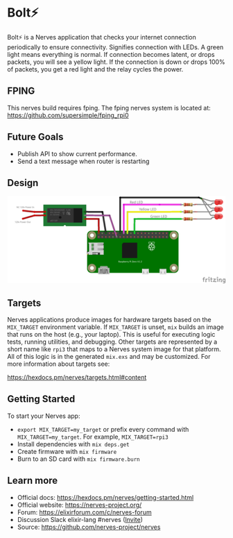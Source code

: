 # Bolt⚡

Bolt⚡ is a Nerves application that checks your internet connection
periodically to ensure connectivity. Signifies connection with LEDs.
A green light means everything is normal.
If connection becomes latent, or drops packets, you will see a yellow light.
If the connection is down or drops 100% of packets, you get a red light and the relay cycles the power.

## FPING

This nerves build requires fping. The fping nerves system is located at: https://github.com/supersimple/fping_rpi0

## Future Goals
- Publish API to show current performance.
- Send a text message when router is restarting

## Design
![](https://github.com/supersimple/bolt/blob/main/src/fritzing.png)

## Targets

Nerves applications produce images for hardware targets based on the
`MIX_TARGET` environment variable. If `MIX_TARGET` is unset, `mix` builds an
image that runs on the host (e.g., your laptop). This is useful for executing
logic tests, running utilities, and debugging. Other targets are represented by
a short name like `rpi3` that maps to a Nerves system image for that platform.
All of this logic is in the generated `mix.exs` and may be customized. For more
information about targets see:

https://hexdocs.pm/nerves/targets.html#content

## Getting Started

To start your Nerves app:
  * `export MIX_TARGET=my_target` or prefix every command with
    `MIX_TARGET=my_target`. For example, `MIX_TARGET=rpi3`
  * Install dependencies with `mix deps.get`
  * Create firmware with `mix firmware`
  * Burn to an SD card with `mix firmware.burn`

## Learn more

  * Official docs: https://hexdocs.pm/nerves/getting-started.html
  * Official website: https://nerves-project.org/
  * Forum: https://elixirforum.com/c/nerves-forum
  * Discussion Slack elixir-lang #nerves ([Invite](https://elixir-slackin.herokuapp.com/))
  * Source: https://github.com/nerves-project/nerves
